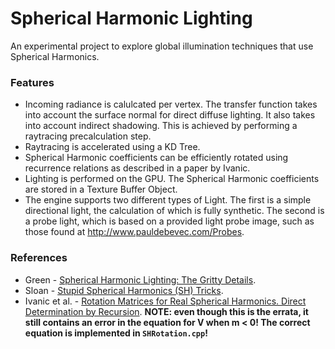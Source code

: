 # Spherical Harmonic Lighting

An experimental project to explore global illumination techniques that use Spherical Harmonics.

### Features
* Incoming radiance is calulcated per vertex. The transfer function takes into account the surface normal for direct diffuse lighting. It also takes into account indirect shadowing. This is achieved by performing a raytracing precalculation step.
* Raytracing is accelerated using a KD Tree.
* Spherical Harmonic coefficients can be efficiently rotated using recurrence relations as described in a paper by Ivanic.
* Lighting is performed on the GPU. The Spherical Harmonic coefficients are stored in a Texture Buffer Object.
* The engine supports two different types of Light. The first is a simple directional light, the calculation of which is fully synthetic. The second is a probe light, which is based on a provided light probe image, such as those found at <http://www.pauldebevec.com/Probes>.

### References
* Green - [Spherical Harmonic Lighting: The Gritty Details](http://silviojemma.com/public/papers/lighting/spherical-harmonic-lighting.pdf).
* Sloan - [Stupid Spherical Harmonics (SH) Tricks](http://www.ppsloan.org/publications/StupidSH36.pdf).
* Ivanic et al. - [Rotation Matrices
for Real Spherical Harmonics. Direct Determination by Recursion](https://pubs.acs.org/doi/pdfplus/10.1021/jp9833350). **NOTE: even though this is the errata, it still contains an error in the equation for V when m < 0! The correct equation is implemented in `SHRotation.cpp`!**
